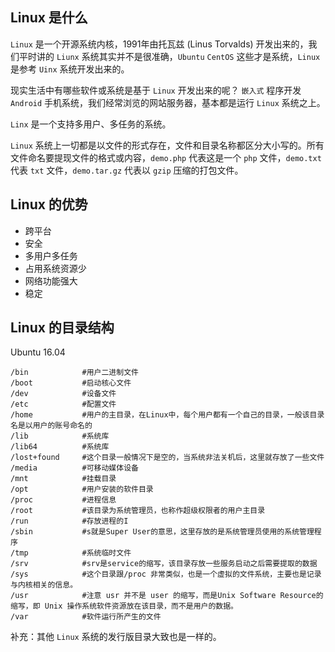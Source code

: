 ## Linux 是什么

`Linux` 是一个开源系统内核，1991年由托瓦兹 (Linus Torvalds) 开发出来的，我们平时讲的 `Liunx` 系统其实并不是很准确，`Ubuntu` `CentOS` 这些才是系统，`Linux` 是参考 `Uinx` 系统开发出来的。

现实生活中有哪些软件或系统是基于 `Linux` 开发出来的呢？ `嵌入式` 程序开发 `Android` 手机系统，我们经常浏览的网站服务器，基本都是运行 `Linux` 系统之上。

`Linx` 是一个支持多用户、多任务的系统。

`Linux` 系统上一切都是以文件的形式存在，文件和目录名称都区分大小写的。所有文件命名要提现文件的格式或内容，`demo.php` 代表这是一个 `php` 文件，`demo.txt` 代表 `txt` 文件，`demo.tar.gz` 代表以 `gzip` 压缩的打包文件。

## Linux 的优势

- 跨平台
- 安全
- 多用户多任务
- 占用系统资源少
- 网络功能强大
- 稳定

## Linux 的目录结构

Ubuntu 16.04

```
/bin            #用户二进制文件
/boot           #启动核心文件
/dev            #设备文件
/etc            #配置文件
/home           #用户的主目录，在Linux中，每个用户都有一个自己的目录，一般该目录名是以用户的账号命名的
/lib            #系统库
/lib64          #系统库
/lost+found     #这个目录一般情况下是空的，当系统非法关机后，这里就存放了一些文件
/media          #可移动媒体设备
/mnt            #挂载目录
/opt            #用户安装的软件目录
/proc           #进程信息
/root           #该目录为系统管理员，也称作超级权限者的用户主目录
/run            #存放进程的I
/sbin           #s就是Super User的意思，这里存放的是系统管理员使用的系统管理程序
/tmp            #系统临时文件
/srv            #srv是service的缩写，该目录存放一些服务启动之后需要提取的数据
/sys            #这个目录跟/proc 非常类似，也是一个虚拟的文件系统，主要也是记录与内核相关的信息。
/usr            #注意 usr 并不是 user 的缩写，而是Unix Software Resource的缩写，即 Unix 操作系统软件资源放在该目录，而不是用户的数据。
/var            #软件运行所产生的文件
```

补充：其他 `Linux` 系统的发行版目录大致也是一样的。